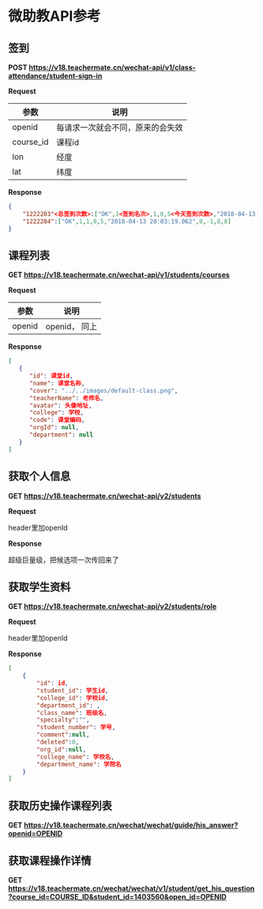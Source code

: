 # 微助教API参考

## 签到

**POST https://v18.teachermate.cn/wechat-api/v1/class-attendance/student-sign-in**

**Request**

参数 | 说明
--- | ---
openid | 每请求一次就会不同，原来的会失效
course_id | 课程id
lon | 经度
lat | 纬度

**Response**
```json
{
    "1222203"<总签到次数>:["OK",1<签到名次>,1,0,5<今天签到次数>,"2018-04-13 20:03:19.059"<签到时间>,0,-1,5,5],
    "1222204":["OK",1,1,0,5,"2018-04-13 20:03:19.062",0,-1,8,8]
}
```

## 课程列表

**GET https://v18.teachermate.cn/wechat-api/v1/students/courses**

**Request**

| 参数   | 说明          |
| ------ | ------------- |
| openid | openid， 同上 |

**Response**

```json
[
   {
      "id": 课堂id,
      "name": 课堂名称,
      "cover": "../../images/default-class.png",
      "teacherName": 老师名,
      "avatar": 头像地址,
      "college": 学校,
      "code": 课堂编码,
      "orgId": null,
      "department": null
   }
]
```

## 获取个人信息

**GET https://v18.teachermate.cn/wechat-api/v2/students**

**Request**

header里加openId

**Response**

超级巨量级，把候选项一次传回来了

## 获取学生资料

**GET https://v18.teachermate.cn/wechat-api/v2/students/role**

**Request**

header里加openId

**Response**

```json
[
    {
        "id": id,
        "student_id": 学生id,
        "college_id": 学校id,
        "department_id": ,
        "class_name": 班级名,
        "specialty":"",
        "student_number": 学号,
        "comment":null,
        "deleted":0,
        "org_id":null,
        "college_name": 学校名,
        "department_name": 学院名
    }
]
```

## 获取历史操作课程列表

**GET https://v18.teachermate.cn/wechat/wechat/guide/his_answer?openid=OPENID**

## 获取课程操作详情

**GET https://v18.teachermate.cn/wechat/wechat/v1/student/get_his_question?course_id=COURSE_ID&student_id=1403560&open_id=OPENID**
